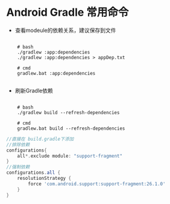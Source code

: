 # Android Gradle 常用命令

- 查看modeule的依赖关系，建议保存到文件

``` cmd/bash

    # bash
    ./gradlew :app:dependencies
    ./gradlew :app:dependencies > appDep.txt

    # cmd
    gradlew.bat :app:dependencies


```

- 刷新Gradle依赖

``` cmd/bash

    # bash
    ./gradlew build --refresh-dependencies

    # cmd
    gradlew.bat build --refresh-dependencies

```

``` groovy
//直接在 build.gradle下添加
//排除依赖
configurations{
    all*.exclude module: "support-fragment"
}
//强制依赖
configurations.all {
    resolutionStrategy {
        force 'com.android.support:support-fragment:26.1.0'
    }
}
```
